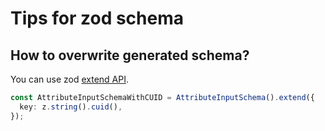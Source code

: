 # Tips for zod schema

## How to overwrite generated schema?

You can use zod [extend API](https://github.com/colinhacks/zod#extend).

```ts
const AttributeInputSchemaWithCUID = AttributeInputSchema().extend({
  key: z.string().cuid(),
});
```
